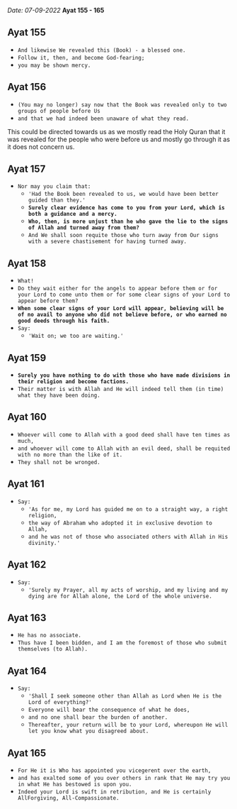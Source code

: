 *Date: 07-09-2022*
**Ayat 155 - 165**

## Ayat 155

- `And likewise We revealed this (Book) - a blessed one.`
- `Follow it, then, and become God-fearing;`
- `you may be shown mercy.`

## Ayat 156

- `(You may no longer) say now that the Book was revealed only to two groups of people before Us`
- `and that we had indeed been unaware of what they read.`

This could be directed towards us as we mostly read the Holy Quran that it was revealed for the people who were before us and mostly go through it as it does not concern us.

## Ayat 157

- `Nor may you claim that:`
  - `'Had the Book been revealed to us, we would have been better guided than they.'`
  - **`Surely clear evidence has come to you from your Lord, which is both a guidance and a mercy.`**
  - **`Who, then, is more unjust than he who gave the lie to the signs of Allah and turned away from them?`**
  - `And We shall soon requite those who turn away from Our signs with a severe chastisement for having turned away.`

## Ayat 158

- `What!`
- `Do they wait either for the angels to appear before them or for your Lord to come unto them or for some clear signs of your Lord to appear before them?`
- **`When some clear signs of your Lord will appear, believing will be of no avail to anyone who did not believe before, or who earned no good deeds through his faith.`**
- `Say:`
  - `'Wait on; we too are waiting.'`


## Ayat 159

- **`Surely you have nothing to do with those who have made divisions in their religion and become factions.`**
- `Their matter is with Allah and He will indeed tell them (in time) what they have been doing.`

## Ayat 160

- `Whoever will come to Allah with a good deed shall have ten times as much,`
- `and whoever will come to Allah with an evil deed, shall be requited with no more than the like of it.`
- `They shall not be wronged.`


## Ayat 161

- `Say:`
  - `'As for me, my Lord has guided me on to a straight way, a right religion,`
  - `the way of Abraham who adopted it in exclusive devotion to Allah,`
  - `and he was not of those who associated others with Allah in His divinity.'`

## Ayat 162

- `Say:`
  - `'Surely my Prayer, all my acts of worship, and my living and my dying are for Allah alone, the Lord of the whole universe.`

## Ayat 163

- `He has no associate.`
- `Thus have I been bidden, and I am the foremost of those who submit themselves (to Allah).`


## Ayat 164

- `Say:`
  - `'Shall I seek someone other than Allah as Lord when He is the Lord of everything?'`
  - `Everyone will bear the consequence of what he does,`
  - `and no one shall bear the burden of another.`
  - `Thereafter, your return will be to your Lord, whereupon He will let you know what you disagreed about.`


## Ayat 165

- `For He it is Who has appointed you vicegerent over the earth,`
- `and has exalted some of you over others in rank that He may try you in what He has bestowed is upon you.`
- `Indeed your Lord is swift in retribution, and He is certainly AllForgiving, All-Compassionate.`